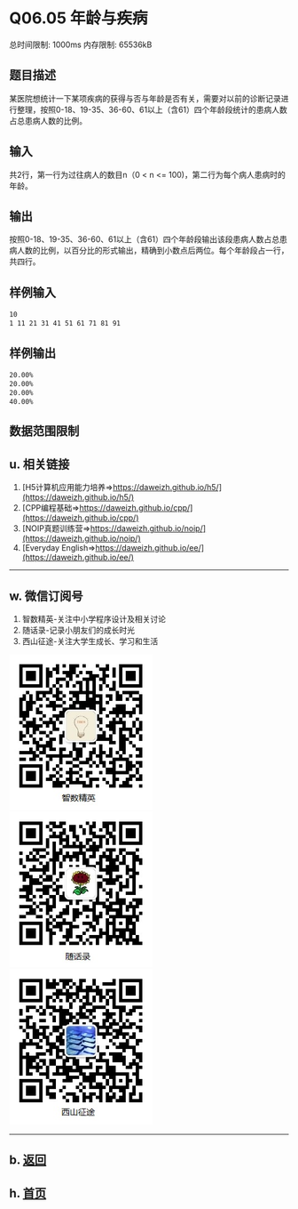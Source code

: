 # Q06.05 年龄与疾病

总时间限制: 1000ms 内存限制: 65536kB

## 题目描述
   
某医院想统计一下某项疾病的获得与否与年龄是否有关，需要对以前的诊断记录进行整理，按照0-18、19-35、36-60、61以上（含61）四个年龄段统计的患病人数占总患病人数的比例。

## 输入
   
共2行，第一行为过往病人的数目n（0 < n <= 100)，第二行为每个病人患病时的年龄。

## 输出
   
按照0-18、19-35、36-60、61以上（含61）四个年龄段输出该段患病人数占总患病人数的比例，以百分比的形式输出，精确到小数点后两位。每个年龄段占一行，共四行。

## 样例输入
  
    10
    1 11 21 31 41 51 61 71 81 91

## 样例输出
  
    20.00%  
    20.00%  
    20.00%  
    40.00%  

## 数据范围限制


## u. 相关链接

1. [H5计算机应用能力培养=>https://daweizh.github.io/h5/](https://daweizh.github.io/h5/)
2. [CPP编程基础=>https://daweizh.github.io/cpp/](https://daweizh.github.io/cpp/)
3. [NOIP真题训练营=>https://daweizh.github.io/noip/](https://daweizh.github.io/noip/)
4. [Everyday English=>https://daweizh.github.io/ee/](https://daweizh.github.io/ee/)

----------

## w. 微信订阅号

1. 智数精英-关注中小学程序设计及相关讨论
2. 随话录-记录小朋友们的成长时光
3. 西山征途-关注大学生成长、学习和生活

![欢迎关注“智数精英”订阅号](../../assets/me/img/idea8.jpg)
![欢迎关注“随话录”订阅号](../../assets/me/img/shl8.jpg)
![欢迎关注“西山征途”订阅号](../../assets/me/img/xszt8.jpg)

----------

## b. [返回](../)
    
## h. [首页](../../)

